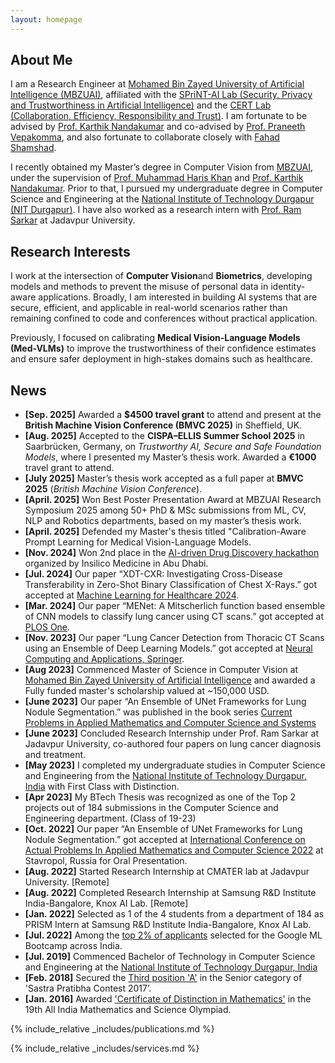 ```yaml
---
layout: homepage
---
```


## About Me

I am a Research Engineer at [Mohamed Bin Zayed University of Artificial Intelligence (MBZUAI)](https://mbzuai.ac.ae/), affiliated with the [SPriNT-AI Lab (Security, Privacy and Trustworthiness in Artificial Intelligence)](https://www.sprintai.org/) and the [CERT Lab (Collaboration, Efficiency, Responsibility and Trust)](https://github.com/CERT-Lab). I am fortunate to be advised by [Prof. Karthik Nandakumar](https://cse.msu.edu/~nandakum/) and co-advised by [Prof. Praneeth Vepakomma](https://sites.mit.edu/praneeth/), and also fortunate to collaborate closely with [Fahad Shamshad](https://fahadshamshad.github.io).

I recently obtained my Master’s degree in Computer Vision from [MBZUAI](https://mbzuai.ac.ae/), under the supervision of [Prof. Muhammad Haris Khan](https://mbzuai.ac.ae/study/faculty/muhammad-haris-khan/) and [Prof. Karthik Nandakumar](https://cse.msu.edu/~nandakum/). Prior to that, I pursued my undergraduate degree in Computer Science and Engineering at the [National Institute of Technology Durgapur (NIT Durgapur)](https://nitdgp.ac.in/). I have also worked as a research intern with [Prof. Ram Sarkar](https://scholar.google.com/citations?user=bDj0BUEAAAAJ&hl=en) at Jadavpur University.


<!-- I am passionate about Computer Vision, Trustworthy Machine Learning, reading books, Cubing, and Basketball. -->

## Research Interests

I work at the intersection of **Computer Vision**and **Biometrics**, developing models and methods to prevent the misuse of personal data in identity-aware applications. Broadly, I am interested in building AI systems that are secure, efficient, and applicable in real-world scenarios rather than remaining confined to code and conferences without practical application.

Previously, I focused on calibrating **Medical Vision-Language Models (Med-VLMs)** to improve the trustworthiness of their confidence estimates and ensure safer deployment in high-stakes domains such as healthcare.


<!--  - **Computer Vision:** image recognition, image generation, video captioning
- **Machine Learning:** meta-learning, incremental learning, transfer learning  -->

## News
- **[Sep. 2025]** Awarded a **$4500 travel grant** to attend and present at the **British Machine Vision Conference (BMVC 2025)** in Sheffield, UK.  
- **[Aug. 2025]** Accepted to the **CISPA–ELLIS Summer School 2025** in Saarbrücken, Germany, on *Trustworthy AI, Secure and Safe Foundation Models*, where I presented my Master’s thesis work. Awarded a **€1000** travel grant to attend.  
- **[July 2025]** Master’s thesis work accepted as a full paper at **BMVC 2025** (*British Machine Vision Conference*).
- **[April. 2025]** Won Best Poster Presentation Award at MBZUAI Research Symposium 2025 among 50+ PhD & MSc submissions from ML, CV, NLP and Robotics departments, based on my master’s thesis work.
- **[April. 2025]** Defended my Master's thesis titled "Calibration-Aware Prompt Learning for Medical Vision-Language Models.
- **[Nov. 2024]** Won 2nd place in the [AI-driven Drug Discovery hackathon](https://insilico.com/ism-events/abu-dhabi/hackathon2024) organized by Insilico Medicine in Abu Dhabi.
- **[Jul. 2024]** Our paper “XDT-CXR: Investigating Cross-Disease Transferability in Zero-Shot Binary Classification of Chest X-Rays.” got accepted at [Machine Learning for Healthcare 2024](https://arxiv.org/abs/2408.11493).
- **[Mar. 2024]** Our paper “MENet: A Mitscherlich function based ensemble of CNN models to classify lung cancer using CT scans.” got accepted at [PLOS One](https://doi.org/10.1371/journal.pone.0298527).
- **[Nov. 2023]** Our paper “Lung Cancer Detection from Thoracic CT Scans using an Ensemble of Deep Learning Models.” got accepted at [Neural Computing and Applications, Springer](https://doi.org/10.1007/s00521-023-09130-7).
- **[Aug 2023]** Commenced Master of Science in Computer Vision at [Mohamed Bin Zayed University of Artificial Intelligence](https://mbzuai.ac.ae/) and awarded a Fully funded master's scholarship valued at ~150,000 USD.
- **[June 2023]** Our paper “An Ensemble of UNet Frameworks for Lung Nodule Segmentation.” was published in the book series [Current Problems in Applied Mathematics and Computer Science and Systems](https://link.springer.com/chapter/10.1007/978-3-031-34127-4_44)
- **[June 2023]** Concluded Research Internship under Prof. Ram Sarkar at Jadavpur University, co-authored four papers on lung cancer diagnosis and treatment.
- **[May 2023]** I completed my undergraduate studies in Computer Science and Engineering from the [National Institute of Technology Durgapur, India](https://nitdgp.ac.in/) with First Class with Distinction.
- **[Apr 2023]** My BTech Thesis was recognized as one of the Top 2 projects out of 184 submissions in the Computer Science and Engineering department. (Class of 19-23)
- **[Oct. 2022]** Our paper “An Ensemble of UNet Frameworks for Lung Nodule Segmentation.” got accepted at [International Conference on Actual Problems In Applied Mathematics and Computer Science 2022](https://drive.google.com/file/d/1bLLJriayqkfTKhxKPyq3w9suxBc_W22s/view) at Stavropol, Russia for Oral Presentation.
- **[Aug. 2022]** Started Research Internship at CMATER lab at Jadavpur University. [Remote]
- **[Aug. 2022]** Completed Research Internship at Samsung R&D Institute India-Bangalore, Knox AI Lab. [Remote]
- **[Jan. 2022]** Selected as 1 of the 4 students from a department of 184 as PRISM Intern at Samsung R&D Institute India-Bangalore, Knox AI Lab. 
- **[Jul. 2022]** Among the [top 2% of applicants](https://drive.google.com/file/d/1LeTg3clVwMyfCpMhc9WC1Qshl5aJZnOd/view?usp=sharing) selected for the Google ML Bootcamp across India.
- **[Jul. 2019]** Commenced Bachelor of Technology in Computer Science and Engineering at the [National Institute of Technology Durgapur, India](https://nitdgp.ac.in/) 
- **[Feb. 2018]** Secured the [Third position 'A'](https://drive.google.com/file/d/1JsqK_uehrgNhw6cGmbsLBO_wb22Y2emK/view?usp=sharing) in the Senior category of 'Sastra Pratibha Contest 2017’.
- **[Jan. 2016]** Awarded ['Certificate of Distinction in Mathematics'](https://drive.google.com/file/d/1Dhnx3cdbrHVmLWwOUka1D3hK1W5blWwk/view?usp=sharing) in the 19th All India Mathematics and Science Olympiad.


{% include_relative _includes/publications.md %}

{% include_relative _includes/services.md %} 
